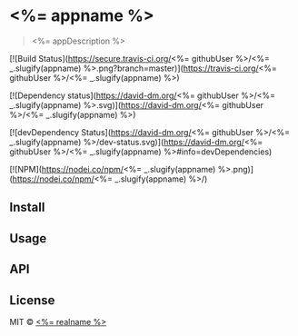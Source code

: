 # <%= appname %>

> <%= appDescription %>

[![Build Status](https://secure.travis-ci.org/<%= githubUser %>/<%= _.slugify(appname) %>.png?branch=master)](https://travis-ci.org/<%= githubUser %>/<%= _.slugify(appname) %>)

[![Dependency status](https://david-dm.org/<%= githubUser %>/<%= _.slugify(appname) %>.svg)](https://david-dm.org/<%= githubUser %>/<%= _.slugify(appname) %>)

[![devDependency Status](https://david-dm.org/<%= githubUser %>/<%= _.slugify(appname) %>/dev-status.svg)](https://david-dm.org/<%= githubUser %>/<%= _.slugify(appname) %>#info=devDependencies)

[![NPM](https://nodei.co/npm/<%= _.slugify(appname) %>.png)](https://nodei.co/npm/<%= _.slugify(appname) %>/)

## Install

## Usage

## API

## License

MIT © [<%= realname %>](<%= blog %>)


